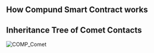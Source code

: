 ## How Compund Smart Contract works 

## Inheritance Tree of Comet Contacts

![COMP_Comet](https://user-images.githubusercontent.com/106004070/212939333-d76a78d8-24ad-460f-b8f9-c446f145a310.png)
